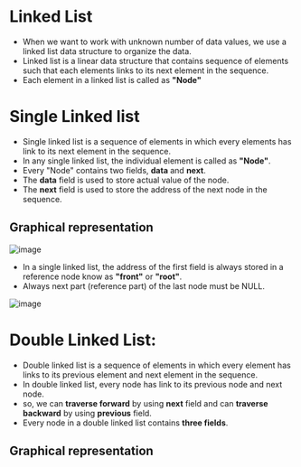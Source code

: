 # Linked List 
+ When we want to work with unknown number of data values, we use a linked list data structure to organize the data.
+ Linked list is a linear data structure that contains sequence of elements such that each elements links to its next element in the sequence.
+ Each element in a linked list is called as **"Node"**


# Single Linked list 
+ Single linked list is a sequence of elements in which every elements has link to its next element in the sequence.
+ In any single linked list, the individual element is called as **"Node"**.
+ Every "Node" contains two fields, **data** and **next**.
+ The **data** field is used to store actual value of the node. 
+ The **next** field is used to store the address of the next node in the sequence.

## Graphical representation
![image](https://user-images.githubusercontent.com/68140538/102629038-a082c780-4170-11eb-8179-7b316d2bf5be.png)

+ In a single linked list, the address of the first field is always stored in a reference node know as __"front"__ or __"root"__.
+ Always next part (reference part) of the last node must be NULL.

![image](https://user-images.githubusercontent.com/68140538/102630188-3e2ac680-4172-11eb-9e5f-c24e0487a4f0.png)


# Double Linked List:
+ Double linked list is a sequence of elements in which every element has links to its
previous element and next element in the sequence.
+ In double linked list, every node has link to its previous node and next node.
+ so, we can __traverse forward__ by using __next__ field and can __traverse backward__ by using __previous__ field. 
+ Every node in a double linked list contains __three fields__.

## Graphical representation

